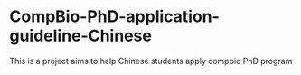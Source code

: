 # CompBio-PhD-application-guideline-Chinese
This is a project aims to help Chinese students apply compbio PhD program

